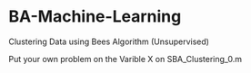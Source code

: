 # BA-Machine-Learning
Clustering Data using Bees Algorithm (Unsupervised)

Put your own problem on the Varible X on SBA_Clustering_0.m
